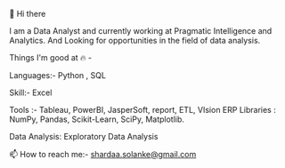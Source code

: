 👋 Hi there

I am a Data Analyst and currently working at Pragmatic Intelligence and Analytics. And Looking for opportunities in the field of data analysis.

Things I'm good at 🔥 -

Languages:- Python , SQL

Skill:- Excel

Tools :- Tableau, PowerBI, JasperSoft, report, ETL, VIsion ERP
Libraries : NumPy, Pandas, Scikit-Learn, SciPy, Matplotlib.

Data Analysis: Exploratory Data Analysis

📫 How to reach me:- shardaa.solanke@gmail.com
